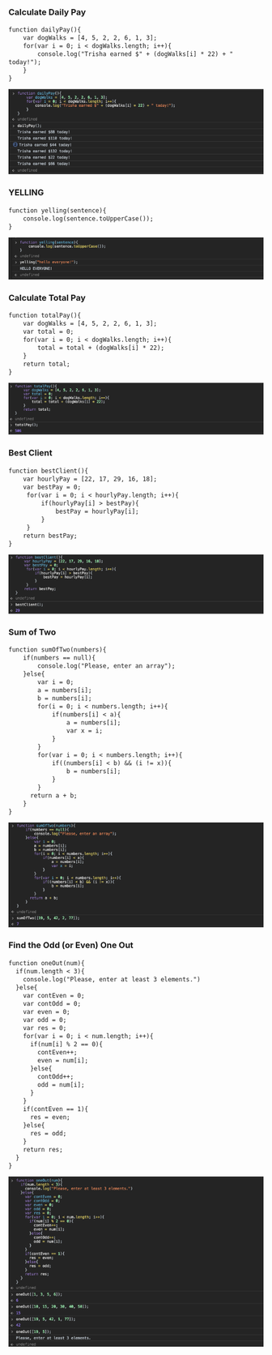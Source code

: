 ### Calculate Daily Pay

``` 
function dailyPay(){
    var dogWalks = [4, 5, 2, 2, 6, 1, 3];
    for(var i = 0; i < dogWalks.length; i++){
        console.log("Trisha earned $" + (dogWalks[i] * 22) + " today!");
    }
}
```

![Daily Pay](images/ss_js17.png)

### YELLING

```
function yelling(sentence){
    console.log(sentence.toUpperCase());
}
```
![Yelling](images/ss_js18.png)

### Calculate Total Pay

```
function totalPay(){
    var dogWalks = [4, 5, 2, 2, 6, 1, 3];
    var total = 0;
    for(var i = 0; i < dogWalks.length; i++){
        total = total + (dogWalks[i] * 22);
    }
    return total;
}
```
![Total Pay](images/ss_js19.png)

### Best Client

```
function bestClient(){
    var hourlyPay = [22, 17, 29, 16, 18];
    var bestPay = 0;
     for(var i = 0; i < hourlyPay.length; i++){
         if(hourlyPay[i] > bestPay){
             bestPay = hourlyPay[i];
         }
     }
    return bestPay;
}
```
![Best Client](images/ss_js20.png)

### Sum of Two

```
function sumOfTwo(numbers){
    if(numbers == null){
        console.log("Please, enter an array");
    }else{
        var i = 0;
        a = numbers[i];
        b = numbers[i];
        for(i = 0; i < numbers.length; i++){
            if(numbers[i] < a){
                a = numbers[i];
                var x = i;
            }
        }
        for(var i = 0; i < numbers.length; i++){
            if((numbers[i] < b) && (i != x)){
                b = numbers[i];
            }
        }
      return a + b;
    }
}
```
![Sum Of Two](images/ss_js21.png)

### Find the Odd (or Even) One Out

```
function oneOut(num){
  if(num.length < 3){
    console.log("Please, enter at least 3 elements.")
  }else{
    var contEven = 0;
    var contOdd = 0;
    var even = 0;
    var odd = 0;
    var res = 0;
    for(var i = 0; i < num.length; i++){
      if(num[i] % 2 == 0){
        contEven++;
        even = num[i];
      }else{
        contOdd++;
        odd = num[i];
      }
    }
    if(contEven == 1){
      res = even;    
    }else{
      res = odd;
    }
    return res;
  }
}
```
![One Out](images/ss_js22.png)
